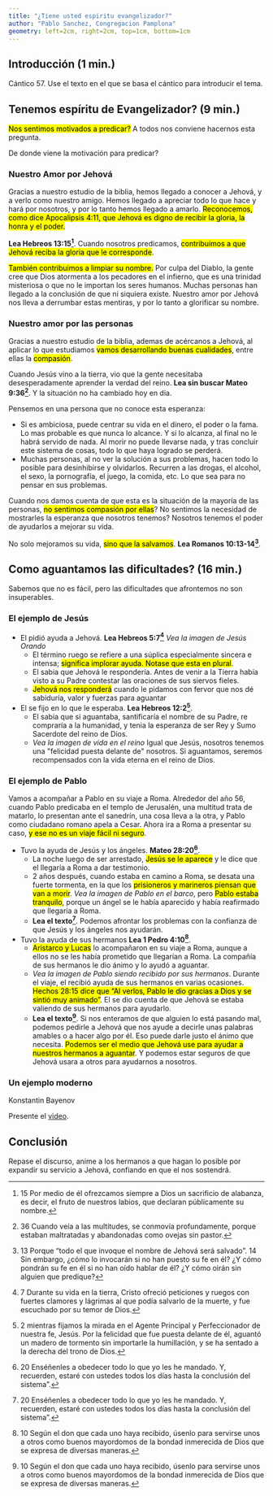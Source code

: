 ```yaml
---
title: "¿Tiene usted espiritu evangelizador?"
author: "Pablo Sanchez, Congregacion Pamplona"
geometry: left=2cm, right=2cm, top=1cm, bottom=1cm
---
```


<!--
{{{ Notas

Nota al orador: Ayude al auditorio a entender que la obra mas importante que se
esta llevando a cabo hoy es la evangelizacion. Muestre que centenares de miles
estan respondiendo a la invitacion de ser evangelizadores de tiempo completo.
Inste a todos a que emprendan la de tiempo completo si pueden, con la confianza
de que es obra de evangelizar la voluntad de Jehová y de que el los sostendra

* la obra mas importante que se esta llevando a cabo hoy es la evangelizacion
* esta obra es la voluntad de Jehová
* el nos sostendra

Estructura del discurso
=======================

1. Introducción
2. Tenemos espiritu de Evangelizador? De donde viene la motivacion para
   predicar?
3. Como nos ayuda Jehová a aguantar?
	* El ejemplo de Jesús
		* https://wol.jw.org/es/wol/d/r4/lp-s/1102007048
	* El ejemplo de Pablo
		* https://wol.jw.org/es/wol/d/r4/lp-s/2020642
	* Un ejemplo moderno si lo encuentro
4. Conclusion: Hagamos lo posible por expandir nuestro servicio a Jehová,
   confiando en que el nos sostendra

}}}
-->

Introducción (1 min.)
---------------------

Cántico 57. Use el texto en el que se basa el cántico para introducir el tema.

<!--
Noticias de la semana que pueden servirme. Estas tendran que cambiar cada vez
que presente el discurso.

* Esta semana hubo un intento de golpe de estado por parte del ejercito en
  Bolivia
-->

Tenemos espíritu de Evangelizador? (9 min.)
-------------------------------------------

<mark>Nos sentimos motivados a predicar?</mark> A todos nos conviene hacernos
esta pregunta.

De donde viene la motivación para predicar?

### Nuestro Amor por Jehová

Gracias a nuestro estudio de la biblia, hemos llegado a conocer a Jehová,
y a verlo como nuestro amigo. Hemos llegado a apreciar todo lo que hace y hará
por nosotros, y por lo tanto hemos llegado a amarlo. <mark>Reconocemos, como dice
Apocalipsis 4:11, que Jehová es digno de recibir la gloria, la honra y el
poder.</mark>

**Lea Hebreos 13:15[^1]**. Cuando nosotros predicamos, <mark>contribuimos a que
Jehová reciba la gloria que le corresponde</mark>.

<mark>También contribuimos a limpiar su nombre.</mark> Por culpa del Diablo, la
gente cree que Dios atormenta a los pecadores en el infierno, que es una
trinidad misteriosa o que no le importan los seres humanos. Muchas personas han
llegado a la conclusión de que ni siquiera existe. Nuestro amor por Jehová nos
lleva a derrumbar estas mentiras, y por lo tanto a glorificar su nombre.

[^1]: 15 Por medio de él ofrezcamos siempre a Dios un sacrificio de alabanza,
es decir, el fruto de nuestros labios, que declaran públicamente su nombre.

### Nuestro amor por las personas

Gracias a nuestro estudio de la biblia, ademas de acércanos a Jehová, al
aplicar lo que estudiamos <mark>vamos desarrollando buenas cualidades</mark>,
entre ellas la <mark>compasión</mark>.

Cuando Jesús vino a la tierra, vio que la gente necesitaba desesperadamente
aprender la verdad del reino. **Lea sin buscar Mateo 9:36[^2]**. Y la situación
no ha cambiado hoy en día.

[^2]: 36 Cuando veía a las multitudes, se conmovía profundamente, porque
estaban maltratadas y abandonadas como ovejas sin pastor.

Pensemos en una persona que no conoce esta esperanza:

* Si es ambiciosa, puede centrar su vida en el dinero, el poder o la fama. Lo
  mas probable es que nunca lo alcance. Y si lo alcanza, al final no le habrá
  servido de nada. Al morir no puede llevarse nada, y tras concluir este
  sistema de cosas, todo lo que haya logrado se perderá.
* Muchas personas, al no ver la solución a sus problemas, hacen todo lo posible
  para desinhibirse y olvidarlos. Recurren a las drogas, el alcohol, el sexo,
  la pornografía, el juego, la comida, etc. Lo que sea para no pensar en sus
  problemas.

Cuando nos damos cuenta de que esta es la situación de la mayoría de las
personas, <mark>no sentimos compasión por ellas</mark>? No sentimos la
necesidad de mostrarles la esperanza que nosotros tenemos? Nosotros tenemos el
poder de ayudarlos a mejorar su vida.

No solo mejoramos su vida, <mark>sino que la salvamos</mark>. **Lea Romanos
10:13-14[^3]**.

[^3]: 13 Porque “todo el que invoque el nombre de Jehová será salvado”. 14 Sin
embargo, ¿cómo lo invocarán si no han puesto su fe en él? ¿Y cómo pondrán su fe
en él si no han oído hablar de él? ¿Y cómo oirán sin alguien que predique?

Como aguantamos las dificultades? (16 min.)
-------------------------------------------

Sabemos que no es fácil, pero las dificultades que afrontemos no son
insuperables.

### El ejemplo de Jesús

* El pidió ayuda a Jehová. **Lea Hebreos 5:7[^4]** *Vea la imagen de Jesús
  Orando*
	* El término ruego se refiere a una súplica especialmente sincera
	  e intensa; <mark>significa implorar ayuda. Notase que esta en
	  plural</mark>.
	* El sabia que Jehová le respondería. Antes de venir a la Tierra había
	  visto a su Padre contestar las oraciones de sus siervos fieles.
	* <mark>Jehová nos responderá</mark> cuando le pidamos con fervor que nos
	  dé sabiduría, valor y fuerzas para aguantar 
* El se fijo en lo que le esperaba. **Lea Hebreos 12:2[^5]**.
	* El sabia que si aguantaba, santificaría el nombre de su Padre, re
	  compraría a la humanidad, y tenia la esperanza de ser Rey y Sumo
	  Sacerdote del reino de Dios.
	* *Vea la imagen de vida en el reino* Igual que Jesús, nosotros tenemos una
	  "felicidad puesta delante de" nosotros. Si aguantamos, seremos
	  recompensados con la vida eterna en el reino de Dios.

[^4]: 7 Durante su vida en la tierra, Cristo ofreció peticiones y ruegos con
fuertes clamores y lágrimas al que podía salvarlo de la muerte, y fue escuchado
por su temor de Dios.

[^5]: 2 mientras fijamos la mirada en el Agente Principal y Perfeccionador de
nuestra fe, Jesús. Por la felicidad que fue puesta delante de él, aguantó un
madero de tormento sin importarle la humillación, y se ha sentado a la derecha
del trono de Dios.

### El ejemplo de Pablo

Vamos a acompañar a Pablo en su viaje a Roma. Alrededor del año 56, cuando
Pablo predicaba en el templo de Jerusalén, una multitud trata de matarlo, lo
presentan ante el sanedrín, una cosa lleva a la otra, y Pablo como ciudadano
romano apela a Cesar. Ahora ira a Roma a presentar su caso, <mark>y ese no es
un viaje fácil ni seguro</mark>.

* Tuvo la ayuda de Jesús y los ángeles. **Mateo 28:20[^6]**.
	* La noche luego de ser arrestado, <mark>Jesús se le aparece</mark> y le
	  dice que el llegaría a Roma a dar testimonio.
	* 2 años después, cuando estaba en camino a Roma, se desata una fuerte
	  tormenta, en la que los <mark>prisioneros y marineros piensan que van
	  a morir</mark>. *Vea la imagen de Pablo en el barco*, pero <mark>Pablo
	  estaba tranquilo</mark>, porque un ángel se le había aparecido y había
	  reafirmado que llegaría a Roma.
	* **Lea el texto[^6]**. Podemos afrontar los problemas con la confianza de
	  que Jesús y los ángeles nos ayudarán.
* Tuvo la ayuda de sus hermanos **Lea 1 Pedro 4:10[^7]**.
	* <mark>Aristarco y Lucas</mark> lo acompañaron en su viaje a Roma, aunque
	  a ellos no se les había prometido que llegarían a Roma. La compañía de
	  sus hermanos le dio ánimo y lo ayudó a aguantar.
	* *Vea la imagen de Pablo siendo recibido por sus hermanos*. Durante el
	  viaje, el recibió ayuda de sus hermanos en varias ocasiones. <mark>Hechos
	  28:15 dice que “Al verlos, Pablo le dio gracias a Dios y se sintió muy
	  animado”</mark>. El se dio cuenta de que Jehová se estaba valiendo de sus
	  hermanos para ayudarlo.
	* **Lea el texto[^7]**. Si nos enteramos de que alguien lo está pasando
	  mal, podemos pedirle a Jehová que nos ayude a decirle unas palabras
	  amables o a hacer algo por él. Eso puede darle justo el ánimo que
	  necesita. <mark>Podemos ser el medio que Jehová use para ayudar
	  a nuestros hermanos a aguantar</mark>. Y podemos estar seguros de que
	  Jehová usara a otros para ayudarnos a nosotros.

[^6]: 20 Enséñenles a obedecer todo lo que yo les he mandado. Y, recuerden,
estaré con ustedes todos los días hasta la conclusión del sistema”.

[^7]: 10 Según el don que cada uno haya recibido, úsenlo para servirse unos
a otros como buenos mayordomos de la bondad inmerecida de Dios que se expresa
de diversas maneras.

### Un ejemplo moderno

Konstantin Bayenov

Presente el
[video](https://www.jw.org/es/biblioteca/videos/#es/mediaitems/VODIntExpEndurance/pub-jwbcov20_17_VIDEO).

Conclusión
----------

Repase el discurso, anime a los hermanos a que hagan lo posible por expandir su
servicio a Jehová, confiando en que el nos sostendrá.

<!-- {{{ Vim
vim: conceallevel=0 : foldmethod=marker: spell: spelllang=es_es :
}}} -->
